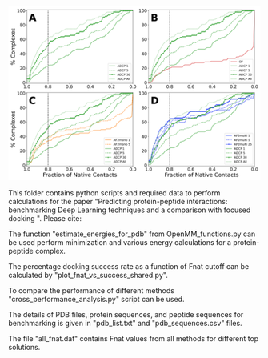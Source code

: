 ![stripSet](https://github.com/sannerlab/benchmarking_2023/blob/main/Fnat2.png)

This folder contains python scripts and required data to perform calculations for the paper "Predicting protein-peptide interactions: benchmarking Deep Learning techniques and a comparison with focused docking ".
Please cite: 


The function "estimate_energies_for_pdb" from OpenMM_functions.py can be used perform minimization and various energy calculations for a protein-peptide complex.

The percentage docking success rate as a function of Fnat cutoff can be calculated by "plot_fnat_vs_success_shared.py".  

To compare the performance of different methods "cross_performance_analysis.py" script can be used.

The details of PDB files, protein sequences, and peptide sequences for benchmarking is given in  "pdb_list.txt" and "pdb_sequences.csv" files.

The file "all_fnat.dat" contains Fnat values from all methods for different top solutions. 
